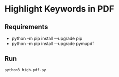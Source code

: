 # Highlight Keywords in PDF

## Requirements
- python -m pip install --upgrade pip
- python -m pip install --upgrade pymupdf

## Run 
```sh
python3 high-pdf.py
```